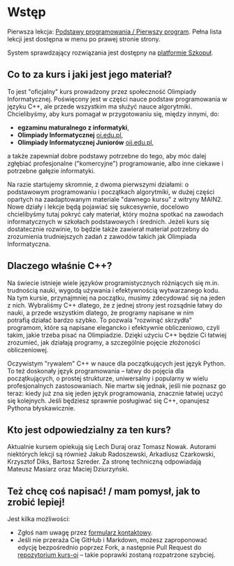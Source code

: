 # Wstęp

Pierwsza lekcja: [Podstawy programowania / Pierwszy program](https://kurs.oi.edu.pl/A-podstawy-programowania/A1-pierwszy-program/). Pełna lista lekcji jest dostępna w menu po prawej stronie strony.

System sprawdzający rozwiązania jest dostępny na [platformie Szkopuł](https://szkopul.edu.pl/c/kurs-oi/).

## Co to za kurs i jaki jest jego materiał?

To jest "oficjalny" kurs prowadzony przez społeczność Olimpiady Informatycznej. Poświęcony jest w części nauce podstaw programowania w języku C++, ale przede wszystkim ma służyć nauce algorytmiki. Chcielibyśmy, aby kurs pomagał w przygotowaniu się, między innymi, do:

 * **egzaminu maturalnego z informatyki**,
 * **Olimpiady Informatycznej** [oi.edu.pl](https://oi.edu.pl/),
 * **Olimpiady Informatycznej Juniorów** [oij.edu.pl](https://oij.edu.pl/),

a także zapewniał dobre podstawy potrzebne do tego, aby móc dalej zgłębiać profesjonalne ("komercyjne") programowanie, albo inne ciekawe i potrzebne gałęzie informatyki.

Na razie startujemy skromnie, z dwoma pierwszymi działami: o podstawowym programowaniu i początkach algorytmiki, w dużej części opartych na zaadaptowanym materiale "dawnego kursu" z witryny MAIN2. Nowe działy i lekcje będą pojawiać się sukcesywnie, docelowo chcielibyśmy tutaj pokryć cały materiał, który można spotkać na zawodach informatycznych w szkołach podstawowych i średnich. Jeżeli kurs się dostatecznie rozwinie, to będzie także zawierał materiał potrzebny do zrozumienia trudniejszych zadań z zawodów takich jak Olimpiada Informatyczna.

## Dlaczego właśnie C++?

Na świecie istnieje wiele języków programistycznych różniących się m.in. trudnością nauki, wygodą używania i efektywnością wytwarzanego kodu. Na tym kursie, przynajmniej na początku, musimy zdecydować się na jeden z nich. Wybraliśmy C++ dlatego, że z jednej strony jest rozsądnie łatwy do nauki, a przede wszystkim dlatego, że programy napisane w nim potrafią działać bardzo szybko. To pozwala "rozwinąć skrzydła" programom, które są napisane elegancko i efektywnie obliczeniowo, czyli takim, jakie trzeba pisać na Olimpiadzie. Dzięki użyciu C++ będzie Ci łatwiej zrozumieć, jak działają programy, a szczególnie pojęcie złożoności obliczeniowej.

Oczywistym "rywalem" C++ w nauce dla początkujących jest język Python. To też doskonały język programowania – łatwy do pojęcia dla początkujących, o prostej strukturze, uniwersalny i popularny w wielu profesjonalnych zastosowaniach. Nie martw się jednak, jeśli nie poznasz go teraz: kiedy już zna się jeden język programowania, znacznie łatwiej uczyć się kolejnych. Jeśli będziesz sprawnie posługiwać się C++, opanujesz Pythona błyskawicznie.

## Kto jest odpowiedzialny za ten kurs?

Aktualnie kursem opiekują się Lech Duraj oraz Tomasz Nowak. Autorami niektórych lekcji są również Jakub Radoszewski, Arkadiusz Czarkowski, Krzysztof Diks, Bartosz Szreder. Za stronę techniczną odpowiadają Mateusz Masiarz oraz Maciej Dziurzyński.

## Też chcę coś napisać! / mam pomysł, jak to zrobić lepiej!

Jest kilka możliwości:

 * Zgłoś nam uwagę przez [formularz kontaktowy](https://forms.gle/Nj8oRMhaV7QxnFZLA).
 * Jeśli nie przeraża Cię GitHub i Markdown, możesz zaproponować edycję bezpośrednio poprzez Fork, a następnie Pull Request do [repozytorium kurs-oi](https://github.com/olimpiada/kurs-oi/) – takie poprawki zostaną rozpatrzone szybciej.

